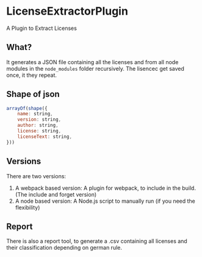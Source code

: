 # LicenseExtractorPlugin
A Plugin to Extract Licenses

## What?

It generates a JSON file containing all the licenses and from all node modules in the ```node_modules``` folder recursively. The lisencec get saved once, it they repeat.

## Shape of json

```js
arrayOf(shape({
    name: string,
    version: string,
    author: string,
    license: string,
    licenseText: string,
}))
```

## Versions

There are two versions:
1. A webpack based version: A plugin for webpack, to include in the build. (The include and forget version)
2. A node based version: A Node.js script to manually run (if you need the flexibility)

## Report
There is also a report tool, to generate a .csv containing all licenses and their classification depending on german rule.